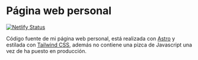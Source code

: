 # Página web personal

[![Netlify Status](https://api.netlify.com/api/v1/badges/cc8ce830-eace-4b32-984d-1658e3fa0198/deploy-status)](https://app.netlify.com/sites/angelguerra/deploys)

Código fuente de mi página web personal, está realizada con [Astro](https://github.com/withastro/astro) y estilada con [Tailwind CSS](https://tailwindcss.com/), además no contiene una pizca de Javascript una vez de ha puesto en producción.
